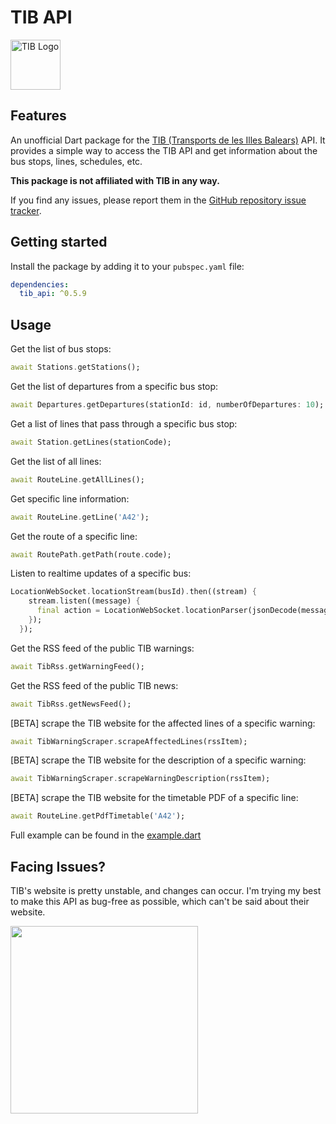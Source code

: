 # TIB API

<img src="https://github.com/YarosMallorca/tib_api/assets/54041533/55ff2f26-4ec9-40dd-8445-f0936324f9af" alt="TIB Logo" height="80px" />

## Features

An unofficial Dart package for the [TIB (Transports de les Illes Balears)](https://www.tib.org/en) API.
It provides a simple way to access the TIB API and get information about the bus stops, lines, schedules, etc.

**This package is not affiliated with TIB in any way.**

If you find any issues, please report them in the [GitHub repository issue tracker](https://github.com/YarosMallorca/tib_api/issues).

## Getting started

Install the package by adding it to your `pubspec.yaml` file:

```yaml
dependencies:
  tib_api: ^0.5.9
```

## Usage

Get the list of bus stops:

```dart
await Stations.getStations();
```

Get the list of departures from a specific bus stop:

```dart
await Departures.getDepartures(stationId: id, numberOfDepartures: 10);
```

Get a list of lines that pass through a specific bus stop:

```dart
await Station.getLines(stationCode);
```

Get the list of all lines:

```dart
await RouteLine.getAllLines();
```

Get specific line information:

```dart
await RouteLine.getLine('A42');
```

Get the route of a specific line:

```dart
await RoutePath.getPath(route.code);
```

Listen to realtime updates of a specific bus:

```dart
LocationWebSocket.locationStream(busId).then((stream) {
    stream.listen((message) {
      final action = LocationWebSocket.locationParser(jsonDecode(message));
    });
  });
```

Get the RSS feed of the public TIB warnings:

```dart
await TibRss.getWarningFeed();
```

Get the RSS feed of the public TIB news:

```dart
await TibRss.getNewsFeed();
```

[BETA] scrape the TIB website for the affected lines of a specific warning:

```dart
await TibWarningScraper.scrapeAffectedLines(rssItem);
```

[BETA] scrape the TIB website for the description of a specific warning:

```dart
await TibWarningScraper.scrapeWarningDescription(rssItem);
```

[BETA] scrape the TIB website for the timetable PDF of a specific line:

```dart
await RouteLine.getPdfTimetable('A42');
```

Full example can be found in the [example.dart](example/tib_api_example.dart)

## Facing Issues?

TIB's website is pretty unstable, and changes can occur.
I'm trying my best to make this API as bug-free as possible, which can't be said about their website.

<img src="https://github.com/YarosMallorca/tib_api/assets/54041533/f6def031-bf38-4f7d-b2e3-b719e5e12dbe" height="300px" />
